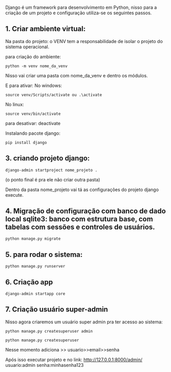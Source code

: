 Django é um framework para desenvolvimento em Python, nisso para a criação de um projeto e configuração utiliza-se os seguintes passos.

## 1. Criar ambiente virtual:

Na pasta do projeto:
o VENV tem a responsabilidade de isolar o projeto do sistema operacional.

para criação do ambiente:


```
python -m venv nome_da_venv
```

Nisso vai criar uma pasta com nome_da_venv e dentro os módulos.

E para ativar:
No windows: 
```
source venv/Scripts/activate ou .\activate
```
No linux: 
```
source venv/bin/activate
```

para desativar: deactivate


Instalando pacote django:
```
pip install django
```

## 3. criando projeto django:
```
django-admin startproject nome_projeto . 
```
(o ponto final é pra ele não criar outra pasta)

Dentro da pasta nome_projeto vai tá as configurações do projeto django execute.


## 4. Migração de configuração com banco de dado local sqlite3: banco com estrutura base, com tabelas com sessões e controles de usuários.
```
python manage.py migrate
```

## 5. para rodar o sistema:
``` 
python manage.py runserver
```


## 6. Criação app
``` 
django-admin startapp core 
```

## 7. Criação usuário super-admin
Nisso agora criaremos um usuário super admin pra ter acesso ao sistema:
``` 
python manage.py createsuperuser admin
```
``` 
python manage.py createsuperuser 
```

Nesse momento adiciona >> usuario>>email>>senha

Após isso executar projeto e no link: http://127.0.0.1:8000/admin/
usuario:admin 
senha:minhasenha123




